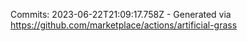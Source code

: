 Commits: 2023-06-22T21:09:17.758Z - Generated via https://github.com/marketplace/actions/artificial-grass
<br>
